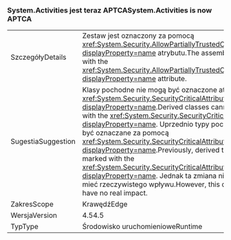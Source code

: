 ### <a name="systemactivities-is-now-aptca"></a><span data-ttu-id="2ea95-101">System.Activities jest teraz APTCA</span><span class="sxs-lookup"><span data-stu-id="2ea95-101">System.Activities is now APTCA</span></span>

|   |   |
|---|---|
|<span data-ttu-id="2ea95-102">Szczegóły</span><span class="sxs-lookup"><span data-stu-id="2ea95-102">Details</span></span>|<span data-ttu-id="2ea95-103">Zestaw jest oznaczony za pomocą <xref:System.Security.AllowPartiallyTrustedCallersAttribute?displayProperty=name> atrybutu.</span><span class="sxs-lookup"><span data-stu-id="2ea95-103">The assembly is marked with the <xref:System.Security.AllowPartiallyTrustedCallersAttribute?displayProperty=name> attribute.</span></span>|
|<span data-ttu-id="2ea95-104">Sugestia</span><span class="sxs-lookup"><span data-stu-id="2ea95-104">Suggestion</span></span>|<span data-ttu-id="2ea95-105">Klasy pochodne nie mogą być oznaczone atrybutem <xref:System.Security.SecurityCriticalAttribute?displayProperty=name>.</span><span class="sxs-lookup"><span data-stu-id="2ea95-105">Derived classes cannot be marked with the <xref:System.Security.SecurityCriticalAttribute?displayProperty=name>.</span></span> <span data-ttu-id="2ea95-106">Uprzednio typy pochodne musiały być oznaczane za pomocą <xref:System.Security.SecurityCriticalAttribute?displayProperty=name>.</span><span class="sxs-lookup"><span data-stu-id="2ea95-106">Previously, derived types had to be marked with the <xref:System.Security.SecurityCriticalAttribute?displayProperty=name>.</span></span> <span data-ttu-id="2ea95-107">Jednak ta zmiana nie powinna mieć rzeczywistego wpływu.</span><span class="sxs-lookup"><span data-stu-id="2ea95-107">However, this change should have no real impact.</span></span>|
|<span data-ttu-id="2ea95-108">Zakres</span><span class="sxs-lookup"><span data-stu-id="2ea95-108">Scope</span></span>|<span data-ttu-id="2ea95-109">Krawędź</span><span class="sxs-lookup"><span data-stu-id="2ea95-109">Edge</span></span>|
|<span data-ttu-id="2ea95-110">Wersja</span><span class="sxs-lookup"><span data-stu-id="2ea95-110">Version</span></span>|<span data-ttu-id="2ea95-111">4.5</span><span class="sxs-lookup"><span data-stu-id="2ea95-111">4.5</span></span>|
|<span data-ttu-id="2ea95-112">Typ</span><span class="sxs-lookup"><span data-stu-id="2ea95-112">Type</span></span>|<span data-ttu-id="2ea95-113">Środowisko uruchomieniowe</span><span class="sxs-lookup"><span data-stu-id="2ea95-113">Runtime</span></span>|

